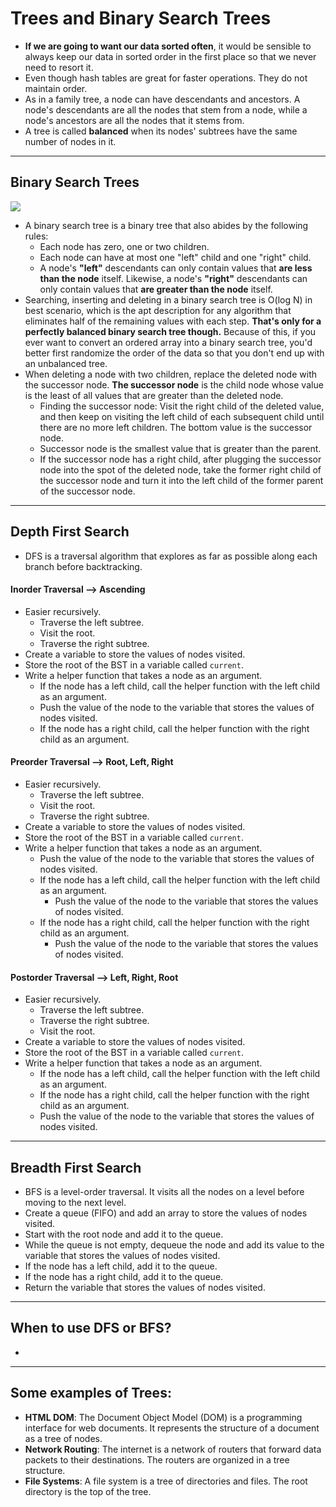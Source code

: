 # Trees and Binary Search Trees

- **If we are going to want our data sorted often**, it would be sensible to always keep our data in sorted order in the first place so that we never need to resort it.
- Even though hash tables are great for faster operations. They do not maintain order.
- As in a family tree, a node can have descendants and ancestors. A node's descendants are all the nodes that stem from a node, while a node's ancestors are all the nodes that it stems from.
- A tree is called **balanced** when its nodes' subtrees have the same number of nodes in it.

---

## Binary Search Trees

![](https://cdn-images-1.medium.com/max/720/1*60-nsjwjRGU292No_K3lMg.png)

- A binary search tree is a binary tree that also abides by the following rules:
  - Each node has zero, one or two children.
  - Each node can have at most one "left" child and one "right" child.
  - A node's **"left"** descendants can only contain values that **are less than the node** itself. Likewise, a node's **"right"** descendants can only contain values that **are greater than the node** itself.
- Searching, inserting and deleting in a binary search tree is O(log N) in best scenario, which is the apt description for any algorithm that eliminates half of the remaining values with each step. **That's only for a perfectly balanced binary search tree though.** Because of this, if you ever want to convert an ordered array into a binary search tree, you'd better first randomize the order of the data so that you don't end up with an unbalanced tree.
- When deleting a node with two children, replace the deleted node with the successor node. **The successor node** is the child node whose value is the least of all values that are greater than the deleted node.
  - Finding the successor node: Visit the right child of the deleted value, and then keep on visiting the left child of each subsequent child until there are no more left children. The bottom value is the successor node.
  - Successor node is the smallest value that is greater than the parent.
  - If the successor node has a right child, after plugging the successor node into the spot of the deleted node, take the former right child of the successor node and turn it into the left child of the former parent of the successor node.

---

## Depth First Search

- DFS is a traversal algorithm that explores as far as possible along each branch before backtracking.

#### Inorder Traversal --> Ascending

- Easier recursively.
  - Traverse the left subtree.
  - Visit the root.
  - Traverse the right subtree.
- Create a variable to store the values of nodes visited.
- Store the root of the BST in a variable called `current`.
- Write a helper function that takes a node as an argument.
  - If the node has a left child, call the helper function with the left child as an argument.
  - Push the value of the node to the variable that stores the values of nodes visited.
  - If the node has a right child, call the helper function with the right child as an argument.

#### Preorder Traversal --> Root, Left, Right

- Easier recursively.
  - Traverse the left subtree.
  - Visit the root.
  - Traverse the right subtree.
- Create a variable to store the values of nodes visited.
- Store the root of the BST in a variable called `current`.
- Write a helper function that takes a node as an argument.
  - Push the value of the node to the variable that stores the values of nodes visited.
  - If the node has a left child, call the helper function with the left child as an argument.
    - Push the value of the node to the variable that stores the values of nodes visited.
  - If the node has a right child, call the helper function with the right child as an argument.
    - Push the value of the node to the variable that stores the values of nodes visited.

#### Postorder Traversal --> Left, Right, Root

- Easier recursively.
  - Traverse the left subtree.
  - Traverse the right subtree.
  - Visit the root.
- Create a variable to store the values of nodes visited.
- Store the root of the BST in a variable called `current`.
- Write a helper function that takes a node as an argument.
  - If the node has a left child, call the helper function with the left child as an argument.
  - If the node has a right child, call the helper function with the right child as an argument.
  - Push the value of the node to the variable that stores the values of nodes visited.

---

## Breadth First Search

- BFS is a level-order traversal. It visits all the nodes on a level before moving to the next level.
- Create a queue (FIFO) and add an array to store the values of nodes visited.
- Start with the root node and add it to the queue.
- While the queue is not empty, dequeue the node and add its value to the variable that stores the values of nodes visited.
- If the node has a left child, add it to the queue.
- If the node has a right child, add it to the queue.
- Return the variable that stores the values of nodes visited.

---

## When to use DFS or BFS?

-

---

## Some examples of Trees:

- **HTML DOM**: The Document Object Model (DOM) is a programming interface for web documents. It represents the structure of a document as a tree of nodes.
- **Network Routing**: The internet is a network of routers that forward data packets to their destinations. The routers are organized in a tree structure.
- **File Systems**: A file system is a tree of directories and files. The root directory is the top of the tree.
